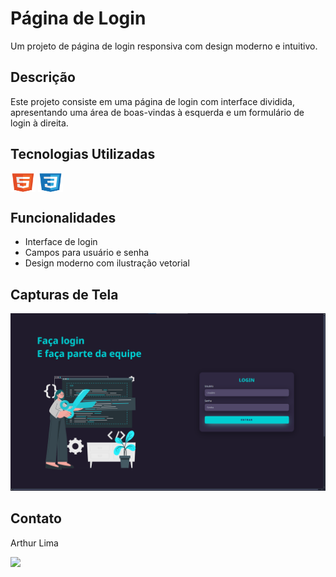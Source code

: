 # Página de Login

Um projeto de página de login responsiva com design moderno e intuitivo.

##  Descrição

Este projeto consiste em uma página de login com interface dividida, apresentando uma área de boas-vindas à esquerda e um formulário de login à direita. 

## Tecnologias Utilizadas

<img align="center" alt="Arthur-HTML" height="30" width="40" src="https://raw.githubusercontent.com/devicons/devicon/master/icons/html5/html5-original.svg">
<img align="center" alt="Arthur-CSS" height="30" width="40" src="https://raw.githubusercontent.com/devicons/devicon/master/icons/css3/css3-original.svg">

##  Funcionalidades

- Interface de login 
- Campos para usuário e senha
- Design moderno com ilustração vetorial

##  Capturas de Tela

![Captura de tela da página de login](./img/pagina.png)

## Contato

Arthur Lima


<a href="https://www.linkedin.com/in/arthur-lima-027581326/" target="_blank"><img src="https://img.shields.io/badge/LinkedIn-0077B5?style=for-the-badge&logo=linkedin&logoColor=white" target="_blank">
